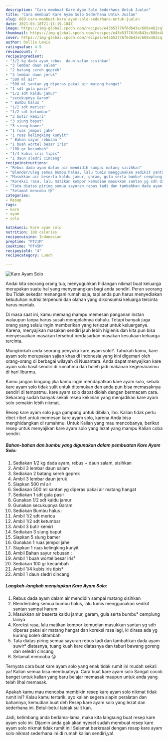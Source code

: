 ```yaml
---
description: "Cara membuat Kare Ayam Solo Sederhana Untuk Jualan"
title: "Cara membuat Kare Ayam Solo Sederhana Untuk Jualan"
slug: 669-cara-membuat-kare-ayam-solo-sederhana-untuk-jualan
date: 2021-03-18T21:11:19.104Z
image: https://img-global.cpcdn.com/recipes/e43b53776f6d643e/680x482cq70/kare-ayam-solo-foto-resep-utama.jpg
thumbnail: https://img-global.cpcdn.com/recipes/e43b53776f6d643e/680x482cq70/kare-ayam-solo-foto-resep-utama.jpg
cover: https://img-global.cpcdn.com/recipes/e43b53776f6d643e/680x482cq70/kare-ayam-solo-foto-resep-utama.jpg
author: Dollie Lewis
ratingvalue: 4.9
reviewcount: 7
recipeingredient:
- "1/2 kg dada ayam rebus  daun salam sisihkan"
- "3 lembar daun salam"
- "2 batang sereh geprek"
- "3 lembar daun jeruk"
- "500 ml air"
- "500 ml santan yg diperas pakai air matang hangat"
- "1 sdt gula pasir"
- "1/2 sdt kaldu jamur"
- "secukupnya Garam"
- " Bumbu halus "
- "1/2 sdt merica"
- "1/2 sdt ketumbar"
- "3 butir kemiri"
- "3 siung baput"
- "5 siung bamer"
- "1 ruas jempol jahe"
- "1 ruas kelingking kunyit"
- " Bahan sayur rebusan "
- "1 buah wortel besar iris"
- "100 gr kecambah"
- "1/4 kubis iris tipis"
- "1 daun sledri cincang"
recipeinstructions:
- "Rebus dada ayam dalam air mendidih sampai matang sisihkan"
- "Blender/uleg semua bumbu halus, lalu tumis menggunakan sedikit santan sampai harum"
- "Masukkan air beserta kaldu jamur, garam, gula serta bumbu² cemplung lainya"
- "Koreksi rasa, lalu matikan kompor kemudian masukkan santan yg sdh diperas pakai air matang hangat dan koreksi rasa lagi, kl dirasa ada yg kurang boleh ditambah"
- "Tata diatas piring semua sayuran rebus tadi dan tambahkan dada ayam suwir² diatasnya, tuang kuah kare diatasnya dan taburi bawang goreng dan seledri cincang"
- "Selamat mencoba 😘"
categories:
- Resep
tags:
- kare
- ayam
- solo

katakunci: kare ayam solo 
nutrition: 108 calories
recipecuisine: Indonesian
preptime: "PT21M"
cooktime: "PT45M"
recipeyield: "4"
recipecategory: Lunch

---
```



![Kare Ayam Solo](https://img-global.cpcdn.com/recipes/e43b53776f6d643e/680x482cq70/kare-ayam-solo-foto-resep-utama.jpg)

Andai kita seorang orang tua, menyuguhkan hidangan nikmat buat keluarga merupakan suatu hal yang menyenangkan bagi anda sendiri. Peran seorang ibu Tidak sekedar menangani rumah saja, tapi anda pun harus menyediakan kebutuhan nutrisi terpenuhi dan olahan yang dikonsumsi keluarga tercinta harus mantab.

Di masa  saat ini, kamu memang mampu memesan panganan instan walaupun tanpa harus susah mengolahnya dahulu. Tetapi banyak juga orang yang selalu ingin memberikan yang terlezat untuk keluarganya. Karena, menyajikan masakan sendiri jauh lebih higienis dan kita pun bisa menyesuaikan masakan tersebut berdasarkan masakan kesukaan keluarga tercinta. 



Mungkinkah anda seorang penyuka kare ayam solo?. Tahukah kamu, kare ayam solo merupakan sajian khas di Indonesia yang kini digemari oleh orang-orang di berbagai wilayah di Nusantara. Anda dapat menyajikan kare ayam solo hasil sendiri di rumahmu dan boleh jadi makanan kegemaranmu di hari liburmu.

Kamu jangan bingung jika kamu ingin mendapatkan kare ayam solo, sebab kare ayam solo tidak sulit untuk ditemukan dan anda pun bisa memasaknya sendiri di tempatmu. kare ayam solo dapat diolah dengan bermacam cara. Sekarang sudah banyak sekali resep kekinian yang menjadikan kare ayam solo semakin lebih nikmat.

Resep kare ayam solo juga gampang untuk dibikin, lho. Kalian tidak perlu ribet-ribet untuk memesan kare ayam solo, karena Anda bisa menghidangkan di rumahmu. Untuk Kalian yang mau mencobanya, berikut resep untuk menyajikan kare ayam solo yang lezat yang mampu Kalian coba sendiri.

<!--inarticleads1-->

##### Bahan-bahan dan bumbu yang digunakan dalam pembuatan Kare Ayam Solo:

1. Sediakan 1/2 kg dada ayam, rebus + daun salam, sisihkan
1. Ambil 3 lembar daun salam
1. Sediakan 2 batang sereh geprek
1. Ambil 3 lembar daun jeruk
1. Siapkan 500 ml air
1. Sediakan 500 ml santan yg diperas pakai air matang hangat
1. Sediakan 1 sdt gula pasir
1. Gunakan 1/2 sdt kaldu jamur
1. Gunakan secukupnya Garam
1. Sediakan  Bumbu halus :
1. Ambil 1/2 sdt merica
1. Ambil 1/2 sdt ketumbar
1. Ambil 3 butir kemiri
1. Sediakan 3 siung baput
1. Siapkan 5 siung bamer
1. Gunakan 1 ruas jempol jahe
1. Siapkan 1 ruas kelingking kunyit
1. Ambil  Bahan sayur rebusan :
1. Ambil 1 buah wortel besar iris²
1. Sediakan 100 gr kecambah
1. Ambil 1/4 kubis iris tipis²
1. Ambil 1 daun sledri cincang




<!--inarticleads2-->

##### Langkah-langkah menyiapkan Kare Ayam Solo:

1. Rebus dada ayam dalam air mendidih sampai matang sisihkan
1. Blender/uleg semua bumbu halus, lalu tumis menggunakan sedikit santan sampai harum
1. Masukkan air beserta kaldu jamur, garam, gula serta bumbu² cemplung lainya
1. Koreksi rasa, lalu matikan kompor kemudian masukkan santan yg sdh diperas pakai air matang hangat dan koreksi rasa lagi, kl dirasa ada yg kurang boleh ditambah
1. Tata diatas piring semua sayuran rebus tadi dan tambahkan dada ayam suwir² diatasnya, tuang kuah kare diatasnya dan taburi bawang goreng dan seledri cincang
1. Selamat mencoba 😘




Ternyata cara buat kare ayam solo yang enak tidak rumit ini mudah sekali ya! Kalian semua bisa membuatnya. Cara buat kare ayam solo Sangat cocok banget untuk kalian yang baru belajar memasak maupun untuk anda yang telah lihai memasak.

Apakah kamu mau mencoba membikin resep kare ayam solo nikmat tidak rumit ini? Kalau kamu tertarik, ayo kalian segera siapin peralatan dan bahannya, kemudian buat deh Resep kare ayam solo yang lezat dan sederhana ini. Betul-betul taidak sulit kan. 

Jadi, ketimbang anda berlama-lama, maka kita langsung buat resep kare ayam solo ini. Dijamin anda gak akan nyesel sudah membuat resep kare ayam solo nikmat tidak rumit ini! Selamat berkreasi dengan resep kare ayam solo nikmat sederhana ini di rumah kalian sendiri,ya!.

